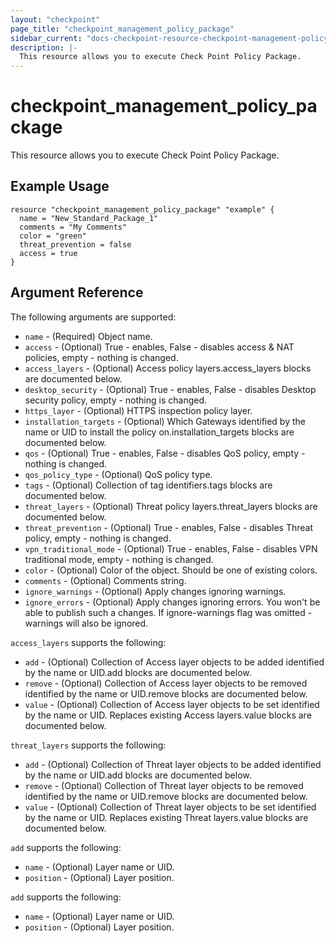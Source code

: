 ```yaml
---
layout: "checkpoint"
page_title: "checkpoint_management_policy_package"
sidebar_current: "docs-checkpoint-resource-checkpoint-management-policy-package"
description: |-
  This resource allows you to execute Check Point Policy Package.
---
```


# checkpoint_management_policy_package

This resource allows you to execute Check Point Policy Package.

## Example Usage


```hcl
resource "checkpoint_management_policy_package" "example" {
  name = "New_Standard_Package_1"
  comments = "My Comments"
  color = "green"
  threat_prevention = false
  access = true
}
```

## Argument Reference

The following arguments are supported:

* `name` - (Required) Object name. 
* `access` - (Optional) True - enables, False - disables access & NAT policies, empty - nothing is changed. 
* `access_layers` - (Optional) Access policy layers.access_layers blocks are documented below.
* `desktop_security` - (Optional) True - enables, False - disables Desktop security policy, empty - nothing is changed. 
* `https_layer` - (Optional) HTTPS inspection policy layer. 
* `installation_targets` - (Optional) Which Gateways identified by the name or UID to install the policy on.installation_targets blocks are documented below.
* `qos` - (Optional) True - enables, False - disables QoS policy, empty - nothing is changed. 
* `qos_policy_type` - (Optional) QoS policy type. 
* `tags` - (Optional) Collection of tag identifiers.tags blocks are documented below.
* `threat_layers` - (Optional) Threat policy layers.threat_layers blocks are documented below.
* `threat_prevention` - (Optional) True - enables, False - disables Threat policy, empty - nothing is changed. 
* `vpn_traditional_mode` - (Optional) True - enables, False - disables VPN traditional mode, empty - nothing is changed. 
* `color` - (Optional) Color of the object. Should be one of existing colors. 
* `comments` - (Optional) Comments string. 
* `ignore_warnings` - (Optional) Apply changes ignoring warnings. 
* `ignore_errors` - (Optional) Apply changes ignoring errors. You won't be able to publish such a changes. If ignore-warnings flag was omitted - warnings will also be ignored. 


`access_layers` supports the following:

* `add` - (Optional) Collection of Access layer objects to be added identified by the name or UID.add blocks are documented below.
* `remove` - (Optional) Collection of Access layer objects to be removed identified by the name or UID.remove blocks are documented below.
* `value` - (Optional) Collection of Access layer objects to be set identified by the name or UID. Replaces existing Access layers.value blocks are documented below.


`threat_layers` supports the following:

* `add` - (Optional) Collection of Threat layer objects to be added identified by the name or UID.add blocks are documented below.
* `remove` - (Optional) Collection of Threat layer objects to be removed identified by the name or UID.remove blocks are documented below.
* `value` - (Optional) Collection of Threat layer objects to be set identified by the name or UID. Replaces existing Threat layers.value blocks are documented below.


`add` supports the following:

* `name` - (Optional) Layer name or UID. 
* `position` - (Optional) Layer position. 


`add` supports the following:

* `name` - (Optional) Layer name or UID. 
* `position` - (Optional) Layer position. 
